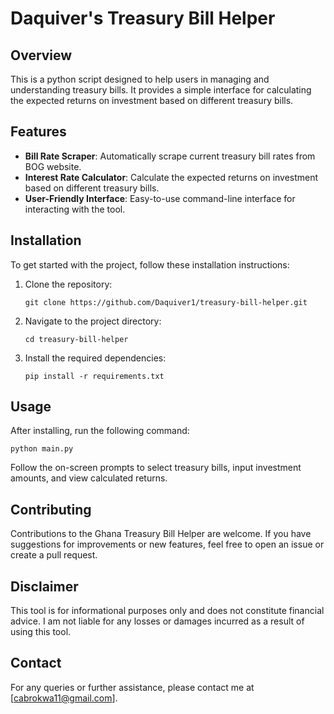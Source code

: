 # Daquiver's Treasury Bill Helper

## Overview

This is a python script designed to help users in managing and understanding treasury bills. It provides a simple interface for calculating the expected returns on investment based on different treasury bills.

## Features

- **Bill Rate Scraper**: Automatically scrape current treasury bill rates from BOG website.
- **Interest Rate Calculator**: Calculate the expected returns on investment based on different treasury bills.
- **User-Friendly Interface**: Easy-to-use command-line interface for interacting with the tool.

## Installation

To get started with the project, follow these installation instructions:

1. Clone the repository:
   ```
   git clone https://github.com/Daquiver1/treasury-bill-helper.git
   ```
2. Navigate to the project directory:
   ```
   cd treasury-bill-helper
   ```
3. Install the required dependencies:
   ```
   pip install -r requirements.txt
   ```

## Usage

After installing, run the following command:

```
python main.py
```

Follow the on-screen prompts to select treasury bills, input investment amounts, and view calculated returns.

## Contributing

Contributions to the Ghana Treasury Bill Helper are welcome. If you have suggestions for improvements or new features, feel free to open an issue or create a pull request.

## Disclaimer

This tool is for informational purposes only and does not constitute financial advice. I am not liable for any losses or damages incurred as a result of using this tool.

## Contact

For any queries or further assistance, please contact me at [cabrokwa11@gmail.com].
